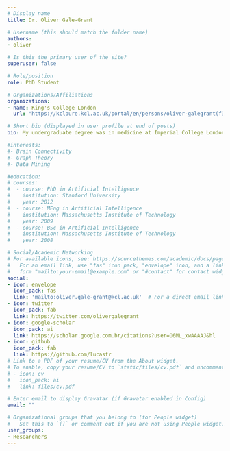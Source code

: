```yaml
---
# Display name
title: Dr. Oliver Gale-Grant

# Username (this should match the folder name)
authors:
- oliver

# Is this the primary user of the site?
superuser: false

# Role/position
role: PhD Student

# Organizations/Affiliations
organizations:
- name: King's College London
  url: "https://kclpure.kcl.ac.uk/portal/en/persons/oliver-galegrant(f382474c-4412-4bed-aa58-f886e29a9d33).html"

# Short bio (displayed in user profile at end of posts)
bio: My undergraduate degree was in medicine at Imperial College London. Following this I worked as a general doctor and psychiatrist, before starting my PhD in 2020, which focuses on the relationship between socio-economic status, brain biology and early life outcomes. 

#interests:
#- Brain Connectivity
#- Graph Theory
#- Data Mining

#education:
# courses:
#  - course: PhD in Artificial Intelligence
#    institution: Stanford University
#    year: 2012
#  - course: MEng in Artificial Intelligence
#    institution: Massachusetts Institute of Technology
#    year: 2009
#  - course: BSc in Artificial Intelligence
#    institution: Massachusetts Institute of Technology
#    year: 2008

# Social/Academic Networking
# For available icons, see: https://sourcethemes.com/academic/docs/page-builder/#icons
#   For an email link, use "fas" icon pack, "envelope" icon, and a link in the
#   form "mailto:your-email@example.com" or "#contact" for contact widget.
social:
- icon: envelope
  icon_pack: fas
  link: 'mailto:oliver.gale-grant@kcl.ac.uk'  # For a direct email link, use "mailto:test@example.org".
- icon: twitter
  icon_pack: fab
  link: https://twitter.com/olivergalegrant
- icon: google-scholar
  icon_pack: ai
  link: https://scholar.google.com.br/citations?user=O6ML_xwAAAAJ&hl
- icon: github
  icon_pack: fab
  link: https://github.com/lucasfr
# Link to a PDF of your resume/CV from the About widget.
# To enable, copy your resume/CV to `static/files/cv.pdf` and uncomment the lines below.
# - icon: cv
#   icon_pack: ai
#   link: files/cv.pdf

# Enter email to display Gravatar (if Gravatar enabled in Config)
email: ""

# Organizational groups that you belong to (for People widget)
#   Set this to `[]` or comment out if you are not using People widget.
user_groups:
- Researchers
---
```

